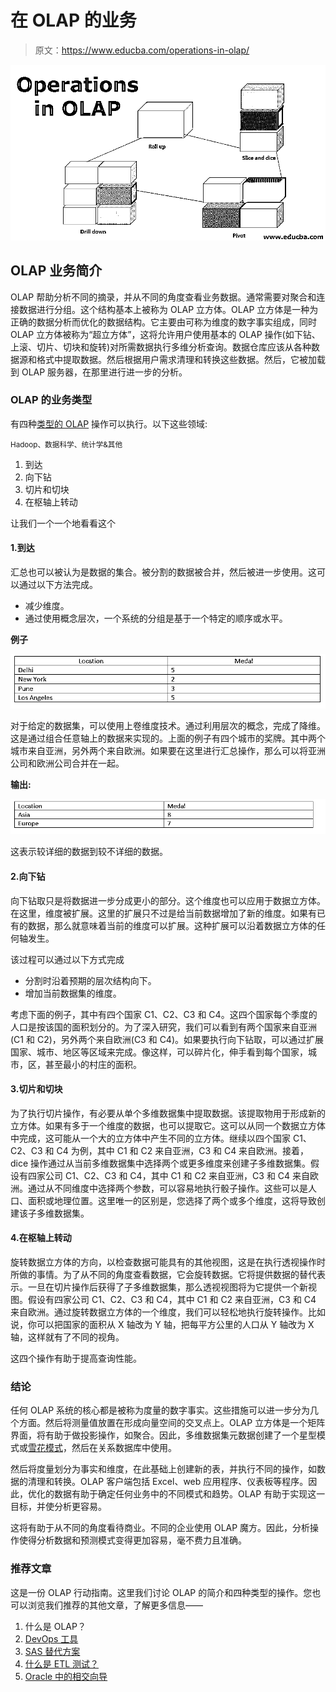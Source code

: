 # 在 OLAP 的业务

> 原文：<https://www.educba.com/operations-in-olap/>

![Operations in OLAP](img/5db969fd05f4e2a6b0de3f59c0609c0a.png)



## OLAP 业务简介

OLAP 帮助分析不同的摘录，并从不同的角度查看业务数据。通常需要对聚合和连接数据进行分组。这个结构基本上被称为 OLAP 立方体。OLAP 立方体是一种为正确的数据分析而优化的数据结构。它主要由可称为维度的数字事实组成，同时 OLAP 立方体被称为“超立方体”，这将允许用户使用基本的 OLAP 操作(如下钻、上滚、切片、切块和旋转)对所需数据执行多维分析查询。数据仓库应该从各种数据源和格式中提取数据。然后根据用户需求清理和转换这些数据。然后，它被加载到 OLAP 服务器，在那里进行进一步的分析。

### OLAP 的业务类型

有四种[类型的 OLAP](https://www.educba.com/types-of-olap/) 操作可以执行。以下这些领域:

<small>Hadoop、数据科学、统计学&其他</small>

1.  到达
2.  向下钻
3.  切片和切块
4.  在枢轴上转动

让我们一个一个地看看这个

#### 1.到达

汇总也可以被认为是数据的集合。被分割的数据被合并，然后被进一步使用。这可以通过以下方法完成。

*   减少维度。
*   通过使用概念层次，一个系统的分组是基于一个特定的顺序或水平。

**例子**

![Operations of OLAP](img/b8de0251c32fb986665a34c8854c82c0.png)



对于给定的数据集，可以使用上卷维度技术。通过利用层次的概念，完成了降维。这是通过组合任意轴上的数据来实现的。上面的例子有四个城市的奖牌。其中两个城市来自亚洲，另外两个来自欧洲。如果要在这里进行汇总操作，那么可以将亚洲公司和欧洲公司合并在一起。

**输出:**

![Operations of OLAP.1](img/fa58132a72b3cf48423e6485129ae3aa.png)



这表示较详细的数据到较不详细的数据。

#### 2.向下钻

向下钻取只是将数据进一步分成更小的部分。这个维度也可以应用于数据立方体。在这里，维度被扩展。这里的扩展只不过是给当前数据增加了新的维度。如果有已有的数据，那么就意味着当前的维度可以扩展。这种扩展可以沿着数据立方体的任何轴发生。

该过程可以通过以下方式完成

*   分割时沿着预期的层次结构向下。
*   增加当前数据集的维度。

考虑下面的例子，其中有四个国家 C1、C2、C3 和 C4。这四个国家每个季度的人口是按该国的面积划分的。为了深入研究，我们可以看到有两个国家来自亚洲(C1 和 C2)，另外两个来自欧洲(C3 和 C4)。如果要执行向下钻取，可以通过扩展国家、城市、地区等区域来完成。像这样，可以碎片化，伸手看到每个国家，城市，区，甚至最小的村庄的面积。

#### 3.切片和切块

为了执行切片操作，有必要从单个多维数据集中提取数据。该提取物用于形成新的立方体。如果有多于一个维度的数据，也可以提取它。这可以从同一个数据立方体中完成，这可能从一个大的立方体中产生不同的立方体。继续以四个国家 C1、C2、C3 和 C4 为例，其中 C1 和 C2 来自亚洲，C3 和 C4 来自欧洲。接着，dice 操作通过从当前多维数据集中选择两个或更多维度来创建子多维数据集。假设有四家公司 C1、C2、C3 和 C4，其中 C1 和 C2 来自亚洲，C3 和 C4 来自欧洲。通过从不同维度中选择两个参数，可以容易地执行骰子操作。这些可以是人口、面积或地理位置。这里唯一的区别是，您选择了两个或多个维度，这将导致创建该子多维数据集。

#### 4.在枢轴上转动

旋转数据立方体的方向，以检查数据可能具有的其他视图，这是在执行透视操作时所做的事情。为了从不同的角度查看数据，它会旋转数据。它将提供数据的替代表示。一旦在切片操作后获得了子多维数据集，那么透视视图将为它提供一个新视图。假设有四家公司 C1、C2、C3 和 C4，其中 C1 和 C2 来自亚洲，C3 和 C4 来自欧洲。通过旋转数据立方体的一个维度，我们可以轻松地执行旋转操作。比如说，你可以把国家的面积从 X 轴改为 Y 轴，把每平方公里的人口从 Y 轴改为 X 轴，这样就有了不同的视角。

这四个操作有助于提高查询性能。

### 结论

任何 OLAP 系统的核心都是被称为度量的数字事实。这些措施可以进一步分为几个方面。然后将测量值放置在形成向量空间的交叉点上。OLAP 立方体是一个矩阵界面，将有助于做投影操作，如聚合。因此，多维数据集元数据创建了一个星型模式或[雪花模式](https://www.educba.com/snowflake-schema/)，然后在关系数据库中使用。

然后将度量划分为事实和维度，在此基础上创建新的表，并执行不同的操作，如数据的清理和转换。OLAP 客户端包括 Excel、web 应用程序、仪表板等程序。因此，优化的数据有助于确定任何业务中的不同模式和趋势。OLAP 有助于实现这一目标，并使分析更容易。

这将有助于从不同的角度看待商业。不同的企业使用 OLAP 魔方。因此，分析操作使得分析数据和预测模式变得更加容易，毫不费力且准确。

### 推荐文章

这是一份 OLAP 行动指南。这里我们讨论 OLAP 的简介和四种类型的操作。您也可以浏览我们推荐的其他文章，了解更多信息——

1.  什么是 OLAP？
2.  [DevOps 工具](https://www.educba.com/devops-tools/)
3.  [SAS 替代方案](https://www.educba.com/sas-alternatives/)
4.  [什么是 ETL 测试？](https://www.educba.com/what-is-etl-testing/)
5.  [Oracle 中的相交向导](https://www.educba.com/intersect-in-oracle/)





